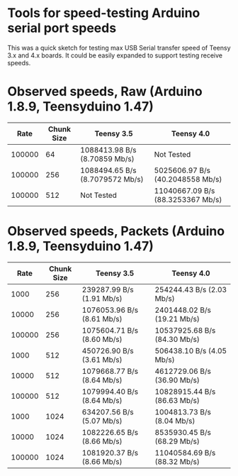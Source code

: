 # Tools for speed-testing Arduino serial port speeds

This was a quick sketch for testing max USB Serial transfer speed of Teensy 3.x
and 4.x boards. It could be easily expanded to support testing receive speeds.

# Observed speeds, Raw (Arduino 1.8.9, Teensyduino 1.47)

| Rate   | Chunk Size | Teensy 3.5                      | Teensy 4.0                        |
| ------ | ---------- | ------------------------------- | --------------------------------- |
| 100000 | 64         | 1088413.98 B/s (8.70859 Mb/s)   | Not Tested                        |
| 100000 | 256        | 1088494.65 B/s (8.7079572 Mb/s) | 5025606.97 B/s (40.2048558 Mb/s)  |
| 100000 | 512        | Not Tested                      | 11040667.09 B/s (88.3253367 Mb/s) |

# Observed speeds, Packets (Arduino 1.8.9, Teensyduino 1.47)

| Rate   | Chunk Size | Teensy 3.5                      | Teensy 4.0                        |
| ------ | ---------- | ------------------------------- | --------------------------------- |
| 1000   | 256        | 239287.99 B/s (1.91 Mb/s)       | 254244.43 B/s (2.03 Mb/s)         |
| 10000  | 256        | 1076053.96 B/s (8.61 Mb/s)      | 2401448.02 B/s (19.21 Mb/s)       |
| 100000 | 256        | 1075604.71 B/s (8.60 Mb/s)      | 10537925.68 B/s (84.30 Mb/s)      |
| 1000   | 512        | 450726.90 B/s (3.61 Mb/s)       | 506438.10 B/s (4.05 Mb/s)         |
| 10000  | 512        | 1079668.77 B/s (8.64 Mb/s)      | 4612729.06 B/s (36.90 Mb/s)       |
| 100000 | 512        | 1079994.40 B/s (8.64 Mb/s)      | 10828915.44 B/s (86.63 Mb/s)      |
| 1000   | 1024       | 634207.56 B/s (5.07 Mb/s)       | 1004813.73 B/s (8.04 Mb/s)        |
| 10000  | 1024       | 1082226.65 B/s (8.66 Mb/s)      | 8535930.45 B/s (68.29 Mb/s)       |
| 100000 | 1024       | 1081920.37 B/s (8.66 Mb/s)      | 11040584.69 B/s (88.32 Mb/s)      |
